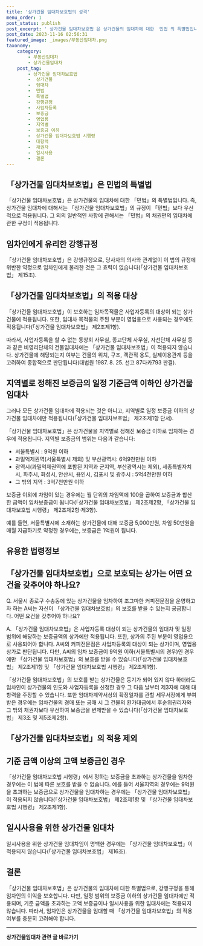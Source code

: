 ```yaml
---
title: '상가건물 임대차보호법의 성격'
menu_order: 1
post_status: publish
post_excerpt: ' 상가건물 임대차보호법 은 상가건물의 임대차에 대한  민법 의 특별법입니다. 즉, 상가건물 임대차에 대해서는  상가건물 임대차보호법 의 규정이  민법 보다 우선적으로 적용됩니다. 그 외의 일반적인 사항에 관해서는  민법 의 채권편의 임대차에 관한 규정이 적용됩니다.'
post_date: 2023-11-16 02:56:31
featured_image: _images/부동산임대차.png
taxonomy:
    category:
        - 부동산임대차
        - 상가건물임대차
    post_tag:
        - 상가건물 임대차보호법
        -  상가건물
        -  임대차
        -  민법
        -  특별법
        -  강행규정
        -  사업자등록
        -  보증금
        -  영업용
        -  지역별
        -  보증금 이하
        -  상가건물 임대차보호법 시행령
        -  대항력
        -  채권자
        -  일시사용
        -  결론
---
```



## 「상가건물 임대차보호법」은 민법의 특별법

「상가건물 임대차보호법」은 상가건물의 임대차에 대한 「민법」의 특별법입니다. 즉, 상가건물 임대차에 대해서는 「상가건물 임대차보호법」의 규정이 「민법」보다 우선적으로 적용됩니다. 그 외의 일반적인 사항에 관해서는 「민법」의 채권편의 임대차에 관한 규정이 적용됩니다.

## 임차인에게 유리한 강행규정

「상가건물 임대차보호법」은 강행규정으로, 당사자의 의사와 관계없이 이 법의 규정에 위반한 약정으로 임차인에게 불리한 것은 그 효력이 없습니다(「상가건물 임대차보호법」 제15조).

## 「상가건물 임대차보호법」의 적용 대상

「상가건물 임대차보호법」이 보호하는 임차목적물은 사업자등록의 대상이 되는 상가건물에 적용됩니다. 또한, 임대차 목적물의 주된 부분이 영업용으로 사용되는 경우에도 적용됩니다(「상가건물 임대차보호법」 제2조제1항).

따라서, 사업자등록을 할 수 없는 동창회 사무실, 종교단체 사무실, 자선단체 사무실 등과 같은 비영리단체의 건물임대차에는 「상가건물 임대차보호법」이 적용되지 않습니다. 상가건물에 해당되는지 여부는 건물의 위치, 구조, 객관적 용도, 실제이용관계 등을 고려하여 종합적으로 판단됩니다(대법원 1987. 8. 25. 선고 87다카793 판결).

## 지역별로 정해진 보증금의 일정 기준금액 이하인 상가건물 임대차

그러나 모든 상가건물 임대차에 적용되는 것은 아니고, 지역별로 일정 보증금 이하의 상가건물 임대차에만 적용됩니다(「상가건물 임대차보호법」 제2조제1항 단서).

「상가건물 임대차보호법」은 상가건물을 지역별로 정해진 보증금 이하로 임차하는 경우에 적용됩니다. 지역별 보증금의 범위는 다음과 같습니다:
- 서울특별시 : 9억원 이하
- 과밀억제권역(서울특별시 제외) 및 부산광역시: 6억9천만원 이하
- 광역시(과밀억제권역에 포함된 지역과 군지역, 부산광역시는 제외), 세종특별자치시, 파주시, 화성시, 안산시, 용인시, 김포시 및 광주시 : 5억4천만원 이하
- 그 밖의 지역 : 3억7천만원 이하

보증금 이외에 차임이 있는 경우에는 월 단위의 차임액에 100을 곱하여 보증금과 합산한 금액이 임차보증금이 됩니다(「상가건물 임대차보호법」 제2조제2항, 「상가건물 임대차보호법 시행령」 제2조제2항·제3항).

예를 들면, 서울특별시에 소재하는 상가건물에 대해 보증금 5,000만원, 차임 50만원을 매월 지급하기로 약정한 경우에는, 보증금은 1억원이 됩니다.

## 유용한 법령정보

## 「상가건물 임대차보호법」으로 보호되는 상가는 어떤 요건을 갖추어야 하나요?

Q. 서울시 종로구 수송동에 있는 상가건물을 임차하여 조그마한 커피전문점을 운영하고자 하는 A씨는 자신이 「상가건물 임대차보호법」의 보호를 받을 수 있는지 궁금합니다. 어떤 요건을 갖추어야 하나요?

A. 「상가건물 임대차보호법」은 사업자등록 대상이 되는 상가건물의 임대차 및 일정 범위에 해당하는 보증금액의 상가에만 적용됩니다. 또한, 상가의 주된 부분이 영업용으로 사용되어야 합니다. A씨의 커피전문점은 사업자등록의 대상이 되는 상가이며, 영업용 상가로 판단됩니다. 다만, A씨의 임차 보증금이 9억원 이하(서울특별시의 경우)인 경우에만 「상가건물 임대차보호법」의 보호를 받을 수 있습니다(「상가건물 임대차보호법」 제2조제1항 및 「상가건물 임대차보호법 시행령」 제2조제1항).

「상가건물 임대차보호법」의 보호를 받는 상가건물은 등기가 되어 있지 않다 하더라도 임차인이 상가건물의 인도와 사업자등록을 신청한 경우 그 다음 날부터 제3자에 대해 대항력을 주장할 수 있습니다. 또한 임대차계약서상의 확정일자를 관할 세무서장에게 부여받은 경우에는 임차건물의 경매 또는 공매 시 그 건물의 환가대금에서 후순위권리자와 그 밖의 채권자보다 우선하여 보증금을 변제받을 수 있습니다(「상가건물 임대차보호법」 제3조 및 제5조제2항).

## 「상가건물 임대차보호법」의 적용 제외

## 기준 금액 이상의 고액 보증금인 경우

「상가건물 임대차보호법 시행령」에서 정하는 보증금을 초과하는 상가건물을 임차한 경우에는 이 법에 따른 보호를 받을 수 없습니다. 예를 들어 서울지역의 경우에는 9억원을 초과하는 보증금으로 상가건물을 임대차하는 경우에는 「상가건물 임대차보호법」이 적용되지 않습니다(「상가건물 임대차보호법」 제2조제1항 및 「상가건물 임대차보호법 시행령」 제2조제1항).

## 일시사용을 위한 상가건물 임대차

일시사용을 위한 상가건물 임대차임이 명백한 경우에는 「상가건물 임대차보호법」이 적용되지 않습니다(「상가건물 임대차보호법」 제16조).

## 결론

「상가건물 임대차보호법」은 상가건물의 임대차에 대한 특별법으로, 강행규정을 통해 임차인의 이익을 보호합니다. 다만, 일정 범위의 보증금 이하의 상가건물 임대차에만 적용되며, 기준 금액을 초과하는 고액 보증금이나 일시사용을 위한 임대차에는 적용되지 않습니다. 따라서, 임차인은 상가건물을 임대할 때 「상가건물 임대차보호법」의 적용 여부를 충분히 고려해야 합니다.
<!-- wp:separator -->
<hr class="wp-block-separator has-alpha-channel-opacity"/>
<!-- /wp:separator -->

<!-- wp:group {"backgroundColor":"base","layout":{"type":"constrained"}} -->
<div class="wp-block-group has-base-background-color has-background"><!-- wp:paragraph {"align":"center","fontSize":"medium"} -->
<p class="has-text-align-center has-large-font-size"><strong>상가건물임대차 관련 글 바로가기</strong></p>
<!-- /wp:paragraph -->


<!-- wp:latest-posts
{"categories":[{"id":22580,"count":19,"description":"","link":"https://uknowlaw.com/category/%ec%83%81%ea%b0%80%ea%b1%b4%eb%ac%bc%ec%9e%84%eb%8c%80%ec%b0%a8/","name":"상가건물임대차","slug":"상가건물임대차","taxonomy":"category","parent":0,"meta":[],"_links":{"self":[{"href":"https://uknowlaw.com/wp-json/wp/v2/categories/22580"}],"collection":[{"href":"https://uknowlaw.com/wp-json/wp/v2/categories"}],"about":[{"href":"https://uknowlaw.com/wp-json/wp/v2/taxonomies/category"}],"wp:post_type":[{"href":"https://uknowlaw.com/wp-json/wp/v2/posts?categories=22580"}],"curies":[{"name":"wp","href":"https://api.w.org/{rel}","templated":true}]}}],"postsToShow":100,"excerptLength":28,"postLayout":"grid","columns":2,"featuredImageAlign":"left","featuredImageSizeSlug":"large","fontSize":"small"} /--></div>
<!-- /wp:group -->